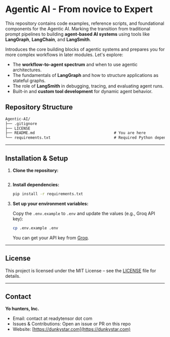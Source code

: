 # Agentic AI - From novice to Expert

This repository contains code examples, reference scripts, and foundational components for the Agentic AI. Marking the transition from traditional prompt pipelines to building **agent-based AI systems** using tools like **LangGraph**, **LangChain**, and **LangSmith**.


Introduces the core building blocks of agentic systems and prepares you for more complex workflows in later modules. Let's explore:

- The **workflow-to-agent spectrum** and when to use agentic architectures.
- The fundamentals of **LangGraph** and how to structure applications as stateful graphs.
- The role of **LangSmith** in debugging, tracing, and evaluating agent runs.
- Built-in and **custom tool development** for dynamic agent behavior.

## Repository Structure

```txt
Agentic-AI/
├── .gitignore
├── LICENSE
├── README.md                                   # You are here
└── requirements.txt                            # Required Python dependencies
```

---

## Installation & Setup

1. **Clone the repository:**

   ```bash
   
   ```

2. **Install dependencies:**

   ```bash
   pip install -r requirements.txt
   ```

3. **Set up your environment variables:**

   Copy the `.env.example` to `.env` and update the values (e.g., Groq API key):

   ```bash
   cp .env.example .env
   ```

   You can get your API key from [Groq](https://console.groq.com/).

---

## License

This project is licensed under the MIT License – see the [LICENSE](LICENSE) file for details.

---

## Contact

**Yo hunters, Inc.**

- Email: contact at readytensor dot com
- Issues & Contributions: Open an issue or PR on this repo
- Website: [https://dunkystar.com](https://dunkystar.com)

